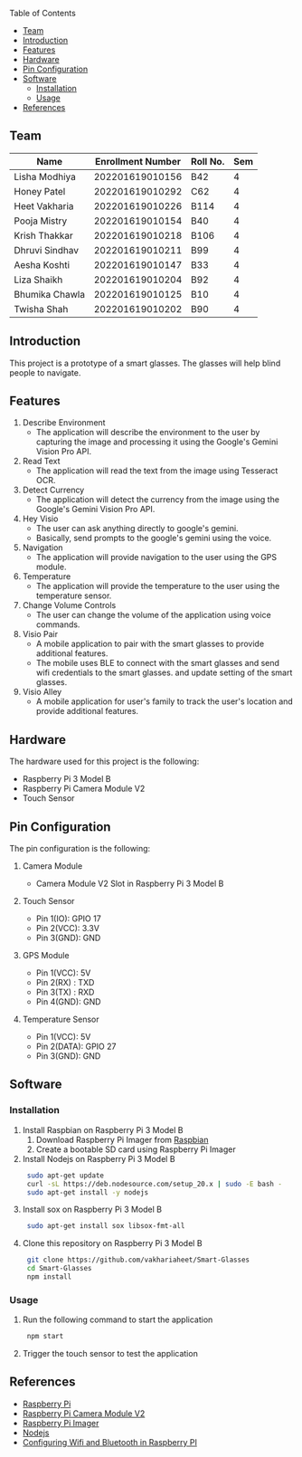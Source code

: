 Table of Contents

- [Team](#team)
- [Introduction](#introduction)
- [Features](#features)
- [Hardware](#hardware)
- [Pin Configuration](#pin-configuration)
- [Software](#software)
  - [Installation](#installation)
  - [Usage](#usage)
- [References](#references)

## Team

| Name           | Enrollment Number | Roll No. | Sem |
| -------------- | ----------------- | -------- | --- |
| Lisha Modhiya  | 202201619010156   | B42      | 4   |
| Honey Patel    | 202201619010292   | C62      | 4   |
| Heet Vakharia  | 202201619010226   | B114     | 4   |
| Pooja Mistry   | 202201619010154   | B40      | 4   |
| Krish Thakkar  | 202201619010218   | B106     | 4   |
| Dhruvi Sindhav | 202201619010211   | B99      | 4   |
| Aesha Koshti   | 202201619010147   | B33      | 4   |
| Liza Shaikh    | 202201619010204   | B92      | 4   |
| Bhumika Chawla | 202201619010125   | B10      | 4   |
| Twisha Shah    | 202201619010202   | B90      | 4   |

## Introduction

This project is a prototype of a smart glasses. The glasses will help blind people to navigate.

## Features

1. Describe Environment
   - The application will describe the environment to the user by capturing the image and processing it using the Google's Gemini Vision Pro API.
2. Read Text
   - The application will read the text from the image using Tesseract OCR.
3. Detect Currency
   - The application will detect the currency from the image using the Google's Gemini Vision Pro API.
4. Hey Visio
   - The user can ask anything directly to google's gemini.
   - Basically, send prompts to the google's gemini using the voice.
5. Navigation
   - The application will provide navigation to the user using the GPS module.
6. Temperature
   - The application will provide the temperature to the user using the temperature sensor.
7. Change Volume Controls
   - The user can change the volume of the application using voice commands.
8. Visio Pair
   - A mobile application to pair with the smart glasses to provide additional features.
   - The mobile uses BLE to connect with the smart glasses and send wifi credentials to the smart glasses. and update setting of the smart glasses.
9. Visio Alley
   - A mobile application for user's family to track the user's location and provide additional features.

## Hardware

The hardware used for this project is the following:

- Raspberry Pi 3 Model B
- Raspberry Pi Camera Module V2
- Touch Sensor

## Pin Configuration

The pin configuration is the following:

1. Camera Module

   - Camera Module V2 Slot in Raspberry Pi 3 Model B

2. Touch Sensor
   - Pin 1(IO): GPIO 17
   - Pin 2(VCC): 3.3V
   - Pin 3(GND): GND
3. GPS Module
   - Pin 1(VCC): 5V
   - Pin 2(RX) : TXD
   - Pin 3(TX) : RXD
   - Pin 4(GND): GND
4. Temperature Sensor
   - Pin 1(VCC): 5V
   - Pin 2(DATA): GPIO 27
   - Pin 3(GND): GND

## Software

### Installation

1. Install Raspbian on Raspberry Pi 3 Model B
   1. Download Raspberry Pi Imager from [Raspbian](https://www.raspberrypi.org/downloads/raspbian/)
   2. Create a bootable SD card using Raspberry Pi Imager
2. Install Nodejs on Raspberry Pi 3 Model B
   ```bash
    sudo apt-get update
    curl -sL https://deb.nodesource.com/setup_20.x | sudo -E bash -
    sudo apt-get install -y nodejs
   ```
3. Install sox on Raspberry Pi 3 Model B
   ```bash
    sudo apt-get install sox libsox-fmt-all
   ```
4. Clone this repository on Raspberry Pi 3 Model B
   ```bash
    git clone https://github.com/vakhariaheet/Smart-Glasses
    cd Smart-Glasses
    npm install
   ```

### Usage

1. Run the following command to start the application

   ```bash
    npm start
   ```

2. Trigger the touch sensor to test the application

## References

- [Raspberry Pi](https://www.raspberrypi.org/)
- [Raspberry Pi Camera Module V2](https://www.raspberrypi.org/products/camera-module-v2/)
- [Raspberry Pi Imager](https://www.raspberrypi.org/downloads/raspbian/)
- [Nodejs](https://nodejs.org/en/)
- [Configuring Wifi and Bluetooth in Raspberry PI ](https://www.digikey.in/en/maker/tutorials/2016/raspberry-pi-wi-fi-bluetooth-setup-how-to-configure-your-pi-4-model-b-3-model-b)
